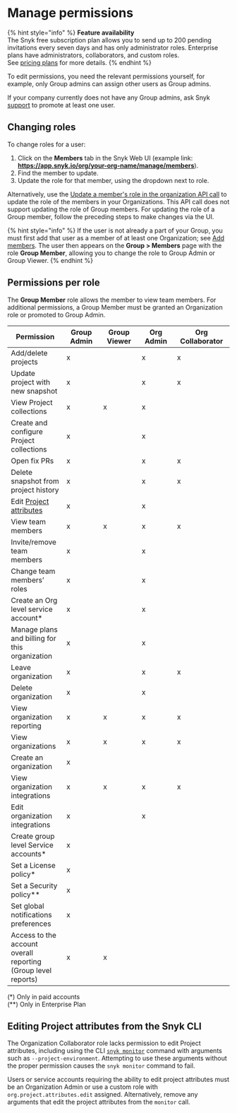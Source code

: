 # Manage permissions

{% hint style="info" %}
**Feature availability**\
The Snyk free subscription plan allows you to send up to 200 pending invitations every seven days and has only administrator roles. Enterprise plans have administrators, collaborators, and custom roles.\
See [pricing plans](https://snyk.io/plans/) for more details.
{% endhint %}

To edit permissions, you need the relevant permissions yourself, for example, only Group admins can assign other users as Group admins.

If your company currently does not have any Group admins, ask Snyk [support](https://support.snyk.io/hc/en-us/requests/new) to promote at least one user.

## Changing roles

To change roles for a user:

1. Click on the **Members** tab in the Snyk Web UI (example link: **https://app.snyk.io/org/your-org-name/manage/members**).
2. Find the member to update.
3. Update the role for that member, using the dropdown next to role.

Alternatively, use the [Update a member's role in the organization API call](https://snyk.docs.apiary.io/#reference/organizations/organization-settings/update-a-member's-role-in-the-organization) to update the role of the members in your Organizations. This API call does not support updating the role of Group members. For updating the role of a Group member, follow the preceding steps to make changes via the UI.

{% hint style="info" %}
If the user is not already a part of your Group, you must first add that user as a member of at least one Organization; see [Add members](manage-users-in-your-organizations.md#add-members). The user then appears on the **Group > Members** page with the role **Group Member**, allowing you to change the role to Group Admin or Group Viewer.
{% endhint %}

## Permissions per role

The **Group Member** role allows the member to view team members. For additional permissions, a Group Member must be granted an Organization role or promoted to Group Admin.

<table><thead><tr><th width="139">Permission</th><th width="134">Group Admin</th><th width="139">Group Viewer</th><th width="118">Org Admin</th><th width="168">Org Collaborator</th></tr></thead><tbody><tr><td>Add/delete projects</td><td>x</td><td></td><td>x</td><td>x</td></tr><tr><td>Update project with new snapshot</td><td>x</td><td></td><td>x</td><td>x</td></tr><tr><td>View Project collections</td><td>x</td><td>x</td><td>x</td><td></td></tr><tr><td>Create and configure Project collections</td><td>x</td><td></td><td>x</td><td></td></tr><tr><td>Open fix PRs</td><td>x</td><td></td><td>x</td><td>x</td></tr><tr><td>Delete snapshot from project history</td><td>x</td><td></td><td>x</td><td>x</td></tr><tr><td>Edit <a href="../../manage-issues/introduction-to-snyk-projects/project-attributes.md">Project attributes</a></td><td>x</td><td></td><td>x</td><td></td></tr><tr><td>View team members</td><td>x</td><td>x</td><td>x</td><td>x</td></tr><tr><td>Invite/remove team members</td><td>x</td><td></td><td>x</td><td></td></tr><tr><td>Change team members’ roles</td><td>x</td><td></td><td>x</td><td></td></tr><tr><td>Create an Org level service account*</td><td>x</td><td></td><td>x</td><td></td></tr><tr><td>Manage plans and billing for this organization</td><td>x</td><td></td><td>x</td><td></td></tr><tr><td>Leave organization</td><td>x</td><td></td><td>x</td><td>x</td></tr><tr><td>Delete organization</td><td>x</td><td></td><td>x</td><td></td></tr><tr><td>View organization reporting</td><td>x</td><td>x</td><td>x</td><td>x</td></tr><tr><td>View organizations</td><td>x</td><td>x</td><td>x</td><td>x</td></tr><tr><td>Create an organization</td><td>x</td><td></td><td></td><td></td></tr><tr><td>View organization integrations</td><td>x</td><td>x</td><td>x</td><td>x</td></tr><tr><td>Edit organization integrations</td><td>x</td><td></td><td>x</td><td></td></tr><tr><td>Create group level Service accounts*</td><td>x</td><td></td><td></td><td></td></tr><tr><td>Set a License policy*</td><td>x</td><td></td><td></td><td></td></tr><tr><td>Set a Security policy**</td><td>x</td><td></td><td></td><td></td></tr><tr><td>Set global notifications preferences</td><td>x</td><td></td><td></td><td></td></tr><tr><td>Access to the account overall reporting<br>(Group level reports)</td><td>x</td><td>x</td><td></td><td></td></tr></tbody></table>

(\*) Only in paid accounts\
(\*\*) Only in Enterprise Plan

## Editing Project attributes from the Snyk CLI

The Organization Collaborator role lacks permission to edit Project attributes, including using the CLI [`snyk monitor`](../../snyk-cli/commands/monitor.md) command with arguments such as `--project-environment`. Attempting to use these arguments without the proper permission causes the `snyk monitor` command to fail.

Users or service accounts requiring the ability to edit project attributes must be an Organization Admin or use a custom role with `org.project.attributes.edit` assigned. Alternatively, remove any arguments that edit the project attributes from the `monitor` call.

